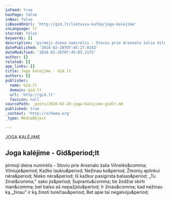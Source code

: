 ```yaml
---
inFeed: true
hasPage: false
inNav: false
isBasedOnUrl: 'http://gid.lt/lietuviu-kalba/joga-kalejime'
inLanguage: lt
starred: false
keywords: []
description: 'pirmoji diena numirėlis - Stoviu prie Arsenalo šalia Vilnelės, Vilniuje. Kažko laukiu. Nežinau ko. Žmonių aplinkui nėra. Nieko nėra. Iš kažkur pasigirsta balsas. „Tu žinai," sako jis. Suprantu, tie žodžiai skirti man, bet balso aš nepažįstu. Ir žinau, kad nežinau ką „žinau" ir ką žinoti turėčiau. Bet apie tai negalvoju.'
datePublished: '2016-02-28T07:45:27.014Z'
dateModified: '2016-02-28T07:45:05.217Z'
author: []
related: []
app_links: []
title: Joga kalėjime - Gid.lt
authors: []
publisher:
  name: Gid.lt
  domain: gid.lt
  url: 'http://gid.lt'
  favicon: null
sourcePath: _posts/2016-02-28-joga-kalejime-gidlt.md
published: true
_context: 'http://schema.org'
_type: MediaObject

---
```

JOGA KALĖJIME

<article style=""><h1>Joga kalėjime - Gid&amp;period;lt</h1><p>pirmoji diena numirėlis - Stoviu prie Arsenalo šalia Vilnelės&amp;comma; Vilniuje&amp;period; Kažko laukiu&amp;period; Nežinau ko&amp;period; Žmonių aplinkui nėra&amp;period; Nieko nėra&amp;period; Iš kažkur pasigirsta balsas&amp;period; „Tu žinai&amp;comma;" sako jis&amp;period; Suprantu&amp;comma; tie žodžiai skirti man&amp;comma; bet balso aš nepažįstu&amp;period; Ir žinau&amp;comma; kad nežinau ką „žinau" ir ką žinoti turėčiau&amp;period; Bet apie tai negalvoju&amp;period;</p></article>